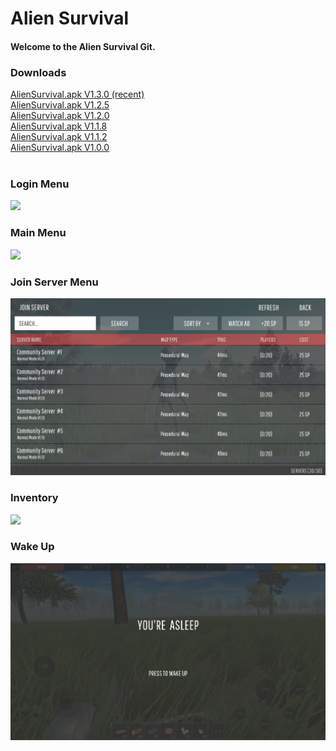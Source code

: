 <h1>Alien Survival</h1>
<h4>Welcome to the Alien Survival Git.</h4>
<h3>Downloads</h3>
<a href="http://outurer.com/AlienSurvival.apk" download>AlienSurvival.apk V1.3.0 (recent)</a><br>
<a href="http://outurer.com/AlienSurvival.apk" download>AlienSurvival.apk V1.2.5</a><br>
<a href="http://outurer.com/AlienSurvival.apk" download>AlienSurvival.apk V1.2.0</a><br>
<a href="http://outurer.com/AlienSurvival.apk" download>AlienSurvival.apk V1.1.8</a><br>
<a href="http://outurer.com/AlienSurvival.apk" download>AlienSurvival.apk V1.1.2</a><br>
<a href="http://outurer.com/AlienSurvival.apk" download>AlienSurvival.apk V1.0.0</a><br><br>

 
<h3>Login Menu</h3>
 
![](ReadMeImg/Img1.png?raw=true "")
 
<h3>Main Menu</h3>
 
![](ReadMeImg/Img2.png?raw=true "")
 
<h3>Join Server Menu</h3>
 
![](ReadMeImg/Img3.png?raw=true "")
 
<h3>Inventory</h3>
 
![](ReadMeImg/Img4.png?raw=true "")
 
<h3>Wake Up</h3>
 
![](ReadMeImg/Img5.png?raw=true "")
 

